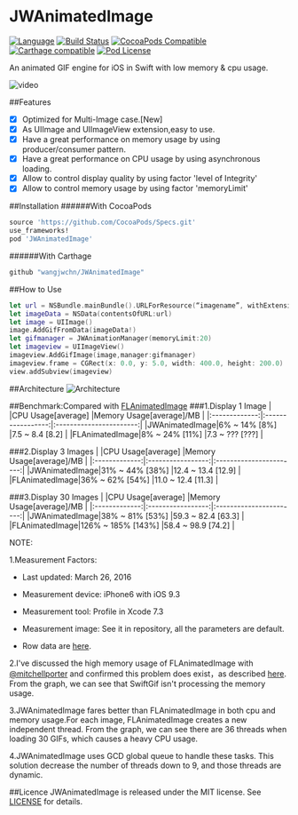 # JWAnimatedImage
[![Language](https://img.shields.io/badge/swift-2.2-orange.svg)](http://swift.org)
[![Build Status](https://travis-ci.org/wangjwchn/JWAnimatedImage.svg?branch=master)](https://travis-ci.org/wangjwchn/JWAnimatedImage)
[![CocoaPods Compatible](https://img.shields.io/cocoapods/v/JWAnimatedImage.svg)](https://img.shields.io/cocoapods/v/JWAnimatedImage.svg)
[![Carthage compatible](https://img.shields.io/badge/Carthage-compatible-4BC51D.svg?style=flat)](https://github.com/Carthage/Carthage)
[![Pod License](http://img.shields.io/cocoapods/l/SDWebImage.svg?style=flat)](https://www.apache.org/licenses/LICENSE-2.0.html)

An animated GIF engine for iOS in Swift with low memory & cpu usage.

![video](http://i.imgur.com/XOoq9mP.gif)

##Features
- [x] Optimized for Multi-Image case.[New]
- [x] As UIImage and UIImageView extension,easy to use.
- [x] Have a great performance on memory usage by using producer/consumer pattern.
- [x] Have a great performance on CPU usage by using asynchronous loading.
- [x] Allow to control display quality by using factor 'level of Integrity'
- [x] Allow to control memory usage by using factor 'memoryLimit'

##Installation
######With CocoaPods
```ruby
source 'https://github.com/CocoaPods/Specs.git'
use_frameworks!
pod 'JWAnimatedImage'
```
######With Carthage
```ruby
github "wangjwchn/JWAnimatedImage"
```
##How to Use
```swift
let url = NSBundle.mainBundle().URLForResource(“imagename”, withExtension: "gif")!
let imageData = NSData(contentsOfURL:url)
let image = UIImage()
image.AddGifFromData(imageData!)
let gifmanager = JWAnimationManager(memoryLimit:20)
let imageview = UIImageView()
imageview.AddGifImage(image,manager:gifmanager)
imageview.frame = CGRect(x: 0.0, y: 5.0, width: 400.0, height: 200.0)
view.addSubview(imageview)
```
##Architecture
![Architecture](https://raw.githubusercontent.com/wangjwchn/BenchmarkImage/master/Architecture.png)

##Benchmark:Compared with [FLAnimatedImage](https://github.com/Flipboard/FLAnimatedImage)
###1.Display 1 Image
|               |CPU Usage[average] |Memory Usage[average]/MB |
|:-------------:|:-----------------:|:-----------------------:|
|JWAnimatedImage|6% ~ 14% [8%]      |7.5 ~ 8.4 [8.2]          |
|FLAnimatedImage|8% ~ 24% [11%]     |7.3 ~ ??? [???]          |

###2.Display 3 Images
|               |CPU Usage[average] |Memory Usage[average]/MB |
|:-------------:|:-----------------:|:-----------------------:|
|JWAnimatedImage|31% ~ 44% [38%]    |12.4 ~ 13.4 [12.9]       |
|FLAnimatedImage|36% ~ 62% [54%]    |11.0 ~ 12.4 [11.3]       |

###3.Display 30 Images
|               |CPU Usage[average] |Memory Usage[average]/MB |
|:-------------:|:-----------------:|:-----------------------:|
|JWAnimatedImage|38% ~ 81% [53%]    |59.3 ~ 82.4 [63.3]       |
|FLAnimatedImage|126% ~ 185% [143%] |58.4 ~ 98.9 [74.2]       |

NOTE:

1.Measurement Factors:

 - Last updated: March 26, 2016

 - Measurement device: iPhone6 with iOS 9.3

 - Measurement tool: Profile in Xcode 7.3

 - Measurement image: See it in repository, all the parameters are default.

 - Row data are [here](https://github.com/wangjwchn/BenchmarkImage).

2.I've discussed the high memory usage of FLAnimatedImage with [@mitchellporter](https://github.com/mitchellporter) and confirmed this problem does exist，as described [here](https://github.com/wangjwchn/JWAnimatedImage/issues/1).<br/>
From the graph, we can see that SwiftGif isn't processing the memory usage.

3.JWAnimatedImage fares better than FLAnimatedImage in both cpu and memory usage.For each image, FLAnimatedImage creates a new independent thread. From the graph, we can see there are 36 threads when loading 30 GIFs, which causes a heavy CPU usage.

4.JWAnimatedImage uses GCD global queue to handle these tasks. This solution decrease the number of threads down to 9, and those threads are dynamic.

##Licence
JWAnimatedImage is released under the MIT license. See [LICENSE](https://github.com/wangjwchn/JWAnimatedImage/raw/master/LICENSE) for details.
